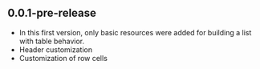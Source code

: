## 0.0.1-pre-release
- In this first version, only basic resources were added for building a list with table behavior.
- Header customization
- Customization of row cells
